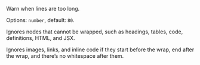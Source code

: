 Warn when lines are too long.

  Options: `number`, default: `80`.

  Ignores nodes that cannot be wrapped, such as headings, tables, code,
  definitions, HTML, and JSX.

  Ignores images, links, and inline code if they start before the wrap, end
  after the wrap, and there’s no whitespace after them.